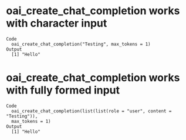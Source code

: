 # oai_create_chat_completion works with character input

    Code
      oai_create_chat_completion("Testing", max_tokens = 1)
    Output
      [1] "Hello"

# oai_create_chat_completion works with fully formed input

    Code
      oai_create_chat_completion(list(list(role = "user", content = "Testing")),
      max_tokens = 1)
    Output
      [1] "Hello"

